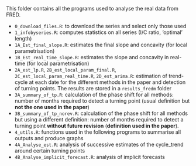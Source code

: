This folder contains all the programs used to analyse the real data from FRED.

- `0_download_files.R`: to download the series and select only those used
- `1_infobyseries.R`: computes statistics on all series (I/C ratio, ‘optimal’ length)
- `1A_Est_final_slope.R`: estimates the final slope and concavity  (for local parametrisation)
- `1B_Est_real_time_slope.R`: estimates the slope and concavity in real-time (for local parametrisation)
- `2A_est_lp.R`, `2B_est_local_param_final.R`, `2C_est_local_param_real_time.R`, `2D_est_arima.R`: estimation of trend-cycle at each date for the different methods in the paper and detection of turning points. The results are stored in a `results_fredm` folder
- `3A_summary_of_tp.R`: calculation of the phase shift for all methods: number of months required to detect a turning point (usual definition but **not the one used in the paper**)
- `3B_summary_of_tp_norev.R`: calculation of the phase shift for all methods but using a different definition: number of months required to detect a turning point **without future revision** (**definition used in the paper**).
- `4_utils.R`: functions used in the following programs to summarise all outputs and produce graphs
- `4A_Analyse_est.R`: analysis of successive estimates of the cycle_trend around certain turning points
- `4B_Analyse_implicit_forecast.R`: analysis of implicit forecasts 